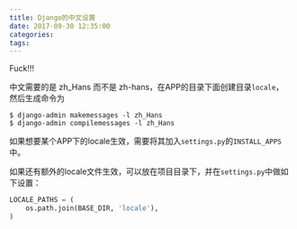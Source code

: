 ```yaml
---
title: Django的中文设置
date: 2017-09-30 12:35:00
categories:
tags:
---
```


Fuck!!!

中文需要的是 zh_Hans 而不是 zh-hans，在APP的目录下面创建目录`locale`，
然后生成命令为

```shell
$ django-admin makemessages -l zh_Hans
$ django-admin compilemessages -l zh_Hans
```

如果想要某个APP下的locale生效，需要将其加入`settings.py`的`INSTALL_APPS`中。

如果还有额外的locale文件生效，可以放在项目目录下，并在`settings.py`中做如下设置：

```python
LOCALE_PATHS = (
    os.path.join(BASE_DIR, 'locale'),
)
```

